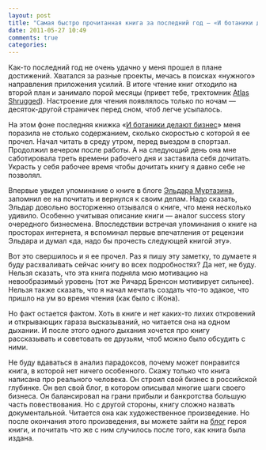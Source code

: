 ```yaml
---
layout: post
title: "Самая быстро прочитанная книга за последний год — «И ботаники делают бизнес»"
date: 2011-05-27 10:49
comments: true
categories: 
---
```

Как-то последний год не очень удачно у меня прошел в плане достижений. Хватался за разные проекты, мечась в поисках «нужного» направления приложения усилий. В итоге чтение книг отходило на второй план и занимало порой месяцы (привет тебе, трехтомник [Atlas Shrugged](http://en.wikipedia.org/wiki/Atlas_Shrugged)). Настроение для чтения появлялось только по ночам — десяток-другой страничек перед сном, чтоб легче усыпалось.
<!--more-->

На этом фоне последняя книжка «[И ботаники делают бизнес](http://mann-ivanov-ferber.ru/books/realnistorii/botaniki/)» меня поразила не столько содержанием, сколько скоростью с которой я ее прочел. Начал читать в среду утром, перед выездом в спортзал. Продолжил вечером после работы. А на следующий день она мне саботировала треть времени рабочего дня и заставила себя дочитать. Украсть у себя рабочее время чтобы дочитать книгу я давно себе не позволял.

Впервые увидел упоминание о книге в блоге [Эльдара Муртазина](http://mrmurtazin.com/2011/05/03/knigi-maksim-kotin-i-botaniki-delayut-biznes/), запомнил ее на почитать и вернулся к своим делам. Надо сказать, Эльдар довольно восторженно отзывался о книге, что меня несколько удивило. Особенно учитывая описание книги — аналог success story очередного бизнесмена. Впоследствии встречая упоминания о книге на просторах интернета, я вспоминал первые впечатления от рецензии Эльдара и думал «да, надо бы прочесть следующей книгой эту».

Вот это свершилось и я ее прочел. Раз я пишу эту заметку, то думаете я буду расхваливать сейчас книгу во всех подробностях? Да нет, не буду. Нельзя сказать, что эта книга подняла мою мотивацию на невообразимый уровень (тот же Ричард Бренсон мотивирует сильнее). Нельзя также сказать, что я начал мечтать создать что-то эдакое, что пришло на ум во время чтения (как было с iКона).

Но факт остается фактом. Хоть в книге и нет каких-то лихих откровений и открывающих гараза высказываний, но читается она на одном дыхании. И после этого одного дыхания хочется про книгу рассказывать и советовать ее друзьям, чтоб можно было обсудить с ними.

Не буду вдаваться в анализ парадоксов, почему может понравится книга, в которой нет ничего особенного. Скажу только что книга написана про реального человека. Он строил свой бизнес в российской глубинке. Он вел свой блог, в котором описывал многие шаги своего бизнеса. Он балансировал на грани прибыли и банкротства большую часть повествования. Но с другой стороны, книгу сложно назвать документальной. Читается она как художественное произведение. Но после окончания этого произведения, вы можете зайти на [блог](http://sila-uma.ru/) героя книги, и почитать что же с ним случилось после того, как книга была издана.
